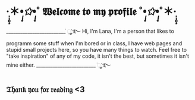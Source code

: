 # ·̩̩̥͙＊*•̩̩͙✩•̩̩͙*˚ 𝖂𝖊𝖑𝖈𝖔𝖒𝖊 𝖙𝖔 𝖒𝖞 𝖕𝖗𝖔𝖋𝖎𝖑𝖊 ˚*•̩̩͙✩•̩̩͙*˚＊·̩̩̥͙ 
_________________________ ׂׂૢ་༘࿐ 
Hi, I'm Lana, I'm a person that likes to programm some stuff when I'm bored or in class, I have web pages and stupid small projects here, so you have many things to watch. Feel free to "take inspiration" of any of my code, it isn't the best, but sometimes it isn't mine either.
_________________________ ׂׂૢ་༘࿐ 
## 𝔗𝔥𝔞𝔫𝔨 𝔶𝔬𝔲 𝔣𝔬𝔯 𝔯𝔢𝔞𝔡𝔦𝔫𝔤 <3
